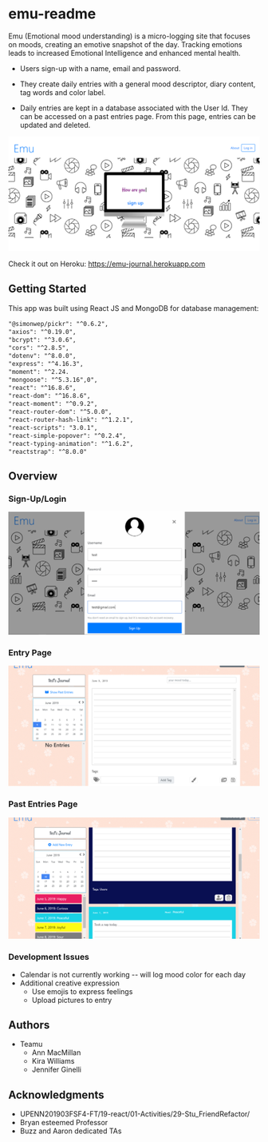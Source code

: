 # emu-readme

Emu (Emotional mood understanding) is a micro-logging site that focuses on moods, creating an emotive snapshot of the day. Tracking emotions leads to increased Emotional Intelligence and enhanced mental health.  

* Users sign-up with a name, email and password.

* They create daily entries with a general mood descriptor, diary content, tag words and color label.

* Daily entries are kept in a database associated with the User Id. They can be accessed on a past entries page. From this page, entries can be updated and deleted.

![](login.png)

Check it out on Heroku: https://emu-journal.herokuapp.com

## Getting Started

This app was built using React JS and MongoDB for database management:

    "@simonwep/pickr": "^0.6.2",
    "axios": "^0.19.0",
    "bcrypt": "^3.0.6",
    "cors": "^2.8.5",
    "dotenv": "^8.0.0",
    "express": "^4.16.3",
    "moment": "^2.24.    
    "mongoose": "^5.3.16",0",
    "react": "^16.8.6",
    "react-dom": "^16.8.6",
    "react-moment": "^0.9.2",
    "react-router-dom": "^5.0.0",
    "react-router-hash-link": "^1.2.1",
    "react-scripts": "3.0.1",
    "react-simple-popover": "^0.2.4",
    "react-typing-animation": "^1.6.2",
    "reactstrap": "^8.0.0"

## Overview

### Sign-Up/Login
![](signup.png)
### Entry Page
![](newentry.png)
### Past Entries Page
![](pastentry.png)

### Development Issues
  * Calendar is not currently working -- will log mood color for each day
  * Additional creative expression
    - Use emojis to express feelings
    - Upload pictures to entry

## Authors
  * Teamu
    - Ann MacMillan
    - Kira Williams
    - Jennifer Ginelli

## Acknowledgments
   * UPENN201903FSF4-FT/19-react/01-Activities/29-Stu_FriendRefactor/
   * Bryan esteemed Professor
   * Buzz and Aaron dedicated TAs


